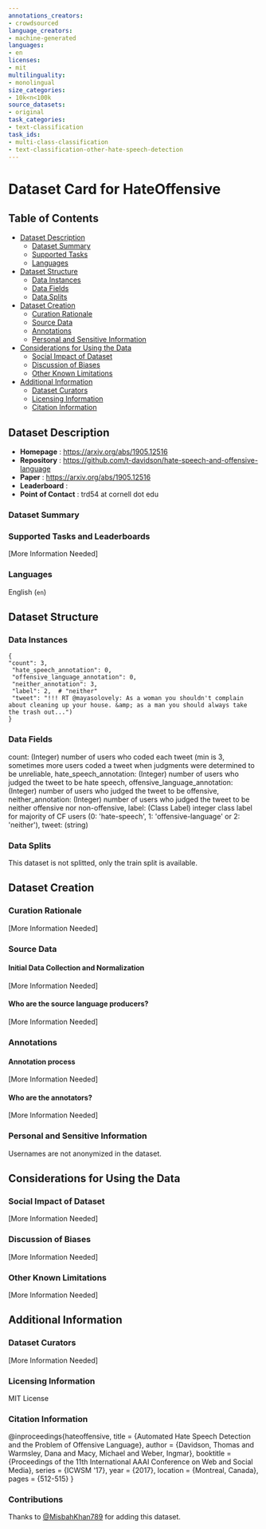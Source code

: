 ```yaml
---
annotations_creators:
- crowdsourced
language_creators:
- machine-generated
languages:
- en
licenses:
- mit
multilinguality:
- monolingual
size_categories:
- 10k<n<100k
source_datasets:
- original
task_categories:
- text-classification
task_ids:
- multi-class-classification
- text-classification-other-hate-speech-detection
---
```


# Dataset Card for HateOffensive

## Table of Contents
- [Dataset Description](#dataset-description)
  - [Dataset Summary](#dataset-summary)
  - [Supported Tasks](#supported-tasks-and-leaderboards)
  - [Languages](#languages)
- [Dataset Structure](#dataset-structure)
  - [Data Instances](#data-instances)
  - [Data Fields](#data-instances)
  - [Data Splits](#data-instances)
- [Dataset Creation](#dataset-creation)
  - [Curation Rationale](#curation-rationale)
  - [Source Data](#source-data)
  - [Annotations](#annotations)
  - [Personal and Sensitive Information](#personal-and-sensitive-information)
- [Considerations for Using the Data](#considerations-for-using-the-data)
  - [Social Impact of Dataset](#social-impact-of-dataset)
  - [Discussion of Biases](#discussion-of-biases)
  - [Other Known Limitations](#other-known-limitations)
- [Additional Information](#additional-information)
  - [Dataset Curators](#dataset-curators)
  - [Licensing Information](#licensing-information)
  - [Citation Information](#citation-information)

## Dataset Description
- **Homepage** : https://arxiv.org/abs/1905.12516 
- **Repository** : https://github.com/t-davidson/hate-speech-and-offensive-language
- **Paper** : https://arxiv.org/abs/1905.12516 
- **Leaderboard** : 
- **Point of Contact** : trd54 at cornell dot edu

### Dataset Summary

### Supported Tasks and Leaderboards
[More Information Needed]

### Languages
English (`en`)

## Dataset Structure

### Data Instances
```
{
"count": 3,
 "hate_speech_annotation": 0,
 "offensive_language_annotation": 0,
 "neither_annotation": 3,
 "label": 2,  # "neither"
 "tweet": "!!! RT @mayasolovely: As a woman you shouldn't complain about cleaning up your house. &amp; as a man you should always take the trash out...")
}
```

### Data Fields

count: (Integer) number of users who coded each tweet (min is 3, sometimes more users coded a tweet when judgments were determined to be unreliable,
hate_speech_annotation: (Integer) number of users who judged the tweet to be hate speech,
offensive_language_annotation: (Integer) number of users who judged the tweet to be offensive,
neither_annotation: (Integer) number of users who judged the tweet to be neither offensive nor non-offensive,
label: (Class Label) integer class label for majority of CF users (0: 'hate-speech', 1: 'offensive-language' or 2: 'neither'),
tweet: (string)

### Data Splits
This dataset is not splitted, only the train split is available.

## Dataset Creation

### Curation Rationale
[More Information Needed]

### Source Data

#### Initial Data Collection and Normalization

[More Information Needed]

#### Who are the source language producers?

[More Information Needed]

### Annotations

#### Annotation process

[More Information Needed]

#### Who are the annotators?

[More Information Needed]

### Personal and Sensitive Information
Usernames are not anonymized in the dataset.

## Considerations for Using the Data

### Social Impact of Dataset

[More Information Needed]

### Discussion of Biases

[More Information Needed]

### Other Known Limitations

[More Information Needed]

## Additional Information

### Dataset Curators

[More Information Needed]

### Licensing Information
MIT License

### Citation Information
@inproceedings{hateoffensive,
  title = {Automated Hate Speech Detection and the Problem of Offensive Language},
  author = {Davidson, Thomas and Warmsley, Dana and Macy, Michael and Weber, Ingmar}, 
  booktitle = {Proceedings of the 11th International AAAI Conference on Web and Social Media},
  series = {ICWSM '17},
  year = {2017},
  location = {Montreal, Canada},
  pages = {512-515}
  }

### Contributions

Thanks to [@MisbahKhan789](https://github.com/MisbahKhan789) for adding this dataset.